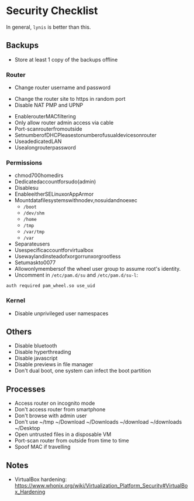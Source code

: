 # Security Checklist

In general, `lynis` is better than this.

## Backups

* Store at least 1 copy of the backups offline

### Router

* Change router username and password
- Change the router site to https in random port
- Disable NAT PMP and UPNP
* EnablerouterMACfiltering
* Only allow router admin access via cable
* Port-scanrouterfromoutside
* SetnumberofDHCPleasestonumberofusualdevicesonrouter
* UseadedicatedLAN
* Usealongrouterpassword

### Permissions

* chmod700homedirs
* Dedicatedaccountforsudo(admin)
* Disablesu
* EnableeitherSELinuxorAppArmor
* Mountdatafilesystemswithnodev,nosuidandnoexec
	* `/boot`
	* `/dev/shm`
	* `/home`
	* `/tmp`
	* `/var/tmp`
	* `/var`
* Separateusers
* Usespecificaccountforvirtualbox
* Usewaylandinsteadofxorgorrunxorgrootless
* Setumaskto0077
* Allowonlymembersof the wheel user group to assume root's identity.
* Uncomment in `/etc/pam.d/su` and `/etc/pam.d/su-l`:

```
auth required pam_wheel.so use_uid
```

### Kernel

* Disable unprivileged user namespaces

## Others

*  Disable bluetooth
*  Disable hyperthreading
*  Disable javascript
*  Disable previews in file manager
*  Don't dual boot, one system can infect the boot partition

## Processes

* Access router on incognito mode
* Don't access router from smartphone
* Don't browse with admin user
* Don't use ~/tmp ~/Download ~/Downloads ~/download ~/downloads ~/Desktop
* Open untrusted files in a disposable VM
* Port-scan router from outside from time to time
* Spoof MAC if travelling

## Notes

* VirtualBox hardening: https://www.whonix.org/wiki/Virtualization_Platform_Security#VirtualBox_Hardening
